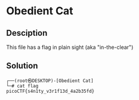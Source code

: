 # Obedient Cat

## Desciption

This file has a flag in plain sight (aka "in-the-clear")

## Solution 

```console
┌──(root㉿DESKTOP)-[Obedient Cat]
└─# cat flag
picoCTF{s4n1ty_v3r1f13d_4a2b35fd}
```

